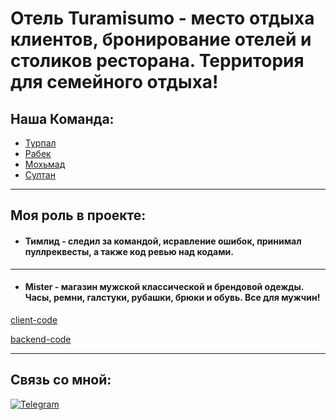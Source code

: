 <h1>Отель Turamisumo - место отдыха клиентов, бронирование отелей и столиков ресторана. Территория для семейного отдыха!</h1>

<h2>Наша Команда:</h2>

- [Турпал](https://github.com/taraevTurpalAli)
- [Рабек](https://github.com/JhozevJoestar)
- [Мохьмад](https://github.com/Minor95)
- [Султан](https://github.com/SultanHasanov)


***
## Моя роль в проекте:


* #### Тимлид - следил за командой, исравление ошибок, принимал пуллреквесты, а также код ревью над кодами.

***


* #### Mister - магазин мужской классической и брендовой одежды. Часы, ремни, галстуки, рубашки, брюки и обувь. Все для мужчин!

[client-code](https://github.com/Minkaill/StrimFrontend.git)

[backend-code](https://github.com/Minkaill/StrimBackend.git)

***
## Связь со мной: 
[![Telegram](https://img.shields.io/badge/Telegram-111111?style=for-the-badge&logo=telegram)](https://t.me/fringle228)

